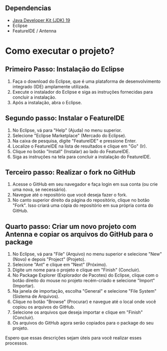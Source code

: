 ## Dependencias

- [Java Developer Kit (JDK) 19](https://www.oracle.com/java/technologies/javase/jdk19-archive-downloads.html)
- Eclipse
- FeatureIDE / Antenna

# Como executar o projeto?

## Primeiro Passo: Instalação do Eclipse
1. Faça o download do Eclipse, que é uma plataforma de desenvolvimento integrado (IDE) amplamente utilizada.
2. Execute o instalador do Eclipse e siga as instruções fornecidas para concluir a instalação.
3. Após a instalação, abra o Eclipse.

## Segundo passo: Instalar o FeatureIDE
1. No Eclipse, vá para "Help" (Ajuda) no menu superior.
2. Selecione "Eclipse Marketplace" (Mercado do Eclipse).
3. Na caixa de pesquisa, digite "FeatureIDE" e pressione Enter.
4. Localize o FeatureIDE na lista de resultados e clique em "Go" (Ir).
5. Clique no botão "Install" (Instalar) ao lado do FeatureIDE.
6. Siga as instruções na tela para concluir a instalação do FeatureIDE.

## Terceiro passo: Realizar o fork no GitHub
1. Acesse o GitHub em seu navegador e faça login em sua conta (ou crie uma nova, se necessário).
2. Navegue até o repositório que você deseja fazer o fork.
3. No canto superior direito da página do repositório, clique no botão "Fork". Isso criará uma cópia do repositório em sua própria conta do GitHub.

## Quarto passo: Criar um novo projeto com Antenna e copiar os arquivos do GitHub para o package
1. No Eclipse, vá para "File" (Arquivo) no menu superior e selecione "New" (Novo) e depois "Project" (Projeto).
2. Selecione "Ant" e clique em "Next" (Próximo).
3. Digite um nome para o projeto e clique em "Finish" (Concluir).
4. No Package Explorer (Explorador de Pacotes) do Eclipse, clique com o botão direito do mouse no projeto recém-criado e selecione "Import" (Importar).
5. Na janela de importação, escolha "General" e selecione "File System" (Sistema de Arquivos).
6. Clique no botão "Browse" (Procurar) e navegue até o local onde você copiou os arquivos do GitHub.
7. Selecione os arquivos que deseja importar e clique em "Finish" (Concluir).
8. Os arquivos do GitHub agora serão copiados para o package do seu projeto.

Espero que essas descrições sejam úteis para você realizar esses processos.
